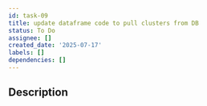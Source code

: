 ```yaml
---
id: task-09
title: update dataframe code to pull clusters from DB
status: To Do
assignee: []
created_date: '2025-07-17'
labels: []
dependencies: []
---
```


## Description
